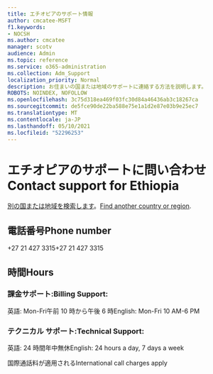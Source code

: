 ```yaml
---
title: エチオピアのサポート情報
author: cmcatee-MSFT
f1.keywords:
- NOCSH
ms.author: cmcatee
manager: scotv
audience: Admin
ms.topic: reference
ms.service: o365-administration
ms.collection: Adm_Support
localization_priority: Normal
description: お住まいの国または地域のサポートに連絡する方法を説明します。
ROBOTS: NOINDEX, NOFOLLOW
ms.openlocfilehash: 3c75d318ea469f03fc30d84a46436ab3c18267ca
ms.sourcegitcommit: de5fce90de22ba588e75e1a1d2e87e03b9e25ec7
ms.translationtype: MT
ms.contentlocale: ja-JP
ms.lasthandoff: 05/10/2021
ms.locfileid: "52296253"
---
```

# <a name="contact-support-for-ethiopia"></a><span data-ttu-id="2eb2c-103">エチオピアのサポートに問い合わせ</span><span class="sxs-lookup"><span data-stu-id="2eb2c-103">Contact support for Ethiopia</span></span>

<span data-ttu-id="2eb2c-104">[別の国または地域を検索します](../../business-video/get-help-support.md)。</span><span class="sxs-lookup"><span data-stu-id="2eb2c-104">[Find another country or region](../../business-video/get-help-support.md).</span></span>

## <a name="phone-number"></a><span data-ttu-id="2eb2c-105">電話番号</span><span class="sxs-lookup"><span data-stu-id="2eb2c-105">Phone number</span></span>
<span data-ttu-id="2eb2c-106">+27 21 427 3315</span><span class="sxs-lookup"><span data-stu-id="2eb2c-106">+27 21 427 3315</span></span>

## <a name="hours"></a><span data-ttu-id="2eb2c-107">時間</span><span class="sxs-lookup"><span data-stu-id="2eb2c-107">Hours</span></span>
### <a name="billing-support"></a><span data-ttu-id="2eb2c-108">課金サポート:</span><span class="sxs-lookup"><span data-stu-id="2eb2c-108">Billing Support:</span></span>

<span data-ttu-id="2eb2c-109">英語: Mon-Fri午前 10 時から午後 6 時</span><span class="sxs-lookup"><span data-stu-id="2eb2c-109">English: Mon-Fri 10 AM-6 PM</span></span>

### <a name="technical-support"></a><span data-ttu-id="2eb2c-110">テクニカル サポート:</span><span class="sxs-lookup"><span data-stu-id="2eb2c-110">Technical Support:</span></span>

<span data-ttu-id="2eb2c-111">英語: 24 時間年中無休</span><span class="sxs-lookup"><span data-stu-id="2eb2c-111">English: 24 hours a day, 7 days a week</span></span>

<span data-ttu-id="2eb2c-112">国際通話料が適用される</span><span class="sxs-lookup"><span data-stu-id="2eb2c-112">International call charges apply</span></span>
